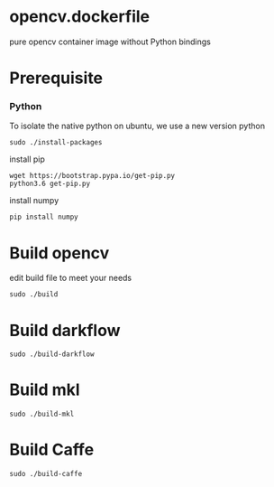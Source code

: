 # opencv.dockerfile
pure opencv container image without Python bindings


# Prerequisite

### Python

To isolate the native python on ubuntu, we use a new version python

```
sudo ./install-packages
```

install pip
```
wget https://bootstrap.pypa.io/get-pip.py
python3.6 get-pip.py
```

install numpy
```
pip install numpy
```

# Build opencv

edit build file to meet your needs

```
sudo ./build
```

# Build darkflow

```
sudo ./build-darkflow
```

# Build mkl

```
sudo ./build-mkl
```

# Build Caffe

```
sudo ./build-caffe
```
